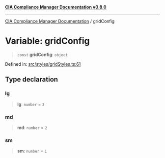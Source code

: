 [**CIA Compliance Manager Documentation v0.8.0**](../README.md)

***

[CIA Compliance Manager Documentation](../globals.md) / gridConfig

# Variable: gridConfig

> `const` **gridConfig**: `object`

Defined in: [src/styles/gridStyles.ts:61](https://github.com/Hack23/cia-compliance-manager/blob/fa2f95f029cdcd192b3882a37d0d34753edcd349/src/styles/gridStyles.ts#L61)

## Type declaration

### lg

> **lg**: `number` = `3`

### md

> **md**: `number` = `2`

### sm

> **sm**: `number` = `1`
